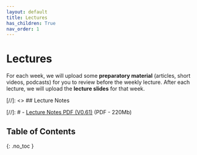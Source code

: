 ```yaml
---
layout: default
title: Lectures
has_children: True
nav_order: 1
---
```

# Lectures

For each week, we will upload some **preparatory material** (articles, short videos, podcasts) for you to review before the weekly lecture. After each lecture, we will upload the **lecture slides** for that week.

[//]: <> ## Lecture Notes

[//]: # - [Lecture Notes PDF (V0.61)](https://surfdrive.surf.nl/files/index.php/s/RyBCGg8LJ1HgXFG) (PDF - 220Mb)


## Table of Contents 

{: .no_toc }

<!-- ## Table of contents
{: .no_toc .text-delta } -->

<!-- 1. TOC
{:toc} -->